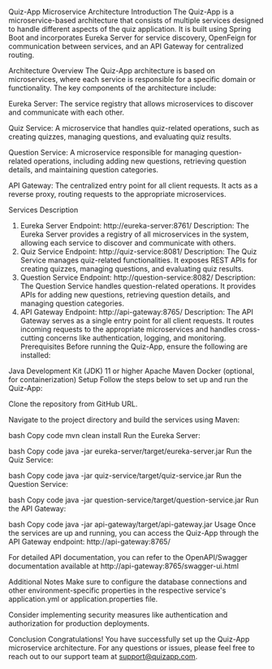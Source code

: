 Quiz-App Microservice Architecture
Introduction
The Quiz-App is a microservice-based architecture that consists of multiple services designed to handle different aspects of the quiz application. It is built using Spring Boot and incorporates Eureka Server for service discovery, OpenFeign for communication between services, and an API Gateway for centralized routing.

Architecture Overview
The Quiz-App architecture is based on microservices, where each service is responsible for a specific domain or functionality. The key components of the architecture include:

Eureka Server: The service registry that allows microservices to discover and communicate with each other.

Quiz Service: A microservice that handles quiz-related operations, such as creating quizzes, managing questions, and evaluating quiz results.

Question Service: A microservice responsible for managing question-related operations, including adding new questions, retrieving question details, and maintaining question categories.

API Gateway: The centralized entry point for all client requests. It acts as a reverse proxy, routing requests to the appropriate microservices.

Services Description
1. Eureka Server
Endpoint: http://eureka-server:8761/
Description: The Eureka Server provides a registry of all microservices in the system, allowing each service to discover and communicate with others.
2. Quiz Service
Endpoint: http://quiz-service:8081/
Description: The Quiz Service manages quiz-related functionalities. It exposes REST APIs for creating quizzes, managing questions, and evaluating quiz results.
3. Question Service
Endpoint: http://question-service:8082/
Description: The Question Service handles question-related operations. It provides APIs for adding new questions, retrieving question details, and managing question categories.
4. API Gateway
Endpoint: http://api-gateway:8765/
Description: The API Gateway serves as a single entry point for all client requests. It routes incoming requests to the appropriate microservices and handles cross-cutting concerns like authentication, logging, and monitoring.
Prerequisites
Before running the Quiz-App, ensure the following are installed:

Java Development Kit (JDK) 11 or higher
Apache Maven
Docker (optional, for containerization)
Setup
Follow the steps below to set up and run the Quiz-App:

Clone the repository from GitHub URL.

Navigate to the project directory and build the services using Maven:

bash
Copy code
mvn clean install
Run the Eureka Server:

bash
Copy code
java -jar eureka-server/target/eureka-server.jar
Run the Quiz Service:

bash
Copy code
java -jar quiz-service/target/quiz-service.jar
Run the Question Service:

bash
Copy code
java -jar question-service/target/question-service.jar
Run the API Gateway:

bash
Copy code
java -jar api-gateway/target/api-gateway.jar
Usage
Once the services are up and running, you can access the Quiz-App through the API Gateway endpoint: http://api-gateway:8765/

For detailed API documentation, you can refer to the OpenAPI/Swagger documentation available at http://api-gateway:8765/swagger-ui.html

Additional Notes
Make sure to configure the database connections and other environment-specific properties in the respective service's application.yml or application.properties file.

Consider implementing security measures like authentication and authorization for production deployments.

Conclusion
Congratulations! You have successfully set up the Quiz-App microservice architecture. For any questions or issues, please feel free to reach out to our support team at support@quizapp.com.